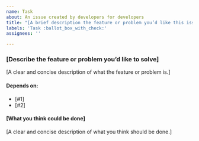 ```yaml
---
name: Task
about: An issue created by developers for developers
title: "[A brief description the feature or problem you’d like this issue to solve]"
labels: 'Task :ballot_box_with_check:'
assignees: ''

---
```


### [Describe the feature or problem you’d like to solve]

[A clear and concise description of what the feature or problem is.]

#### Depends on:
- [#1]
- [#2]

#### [What you think could be done]

[A clear and concise description of what you think should be done.]
